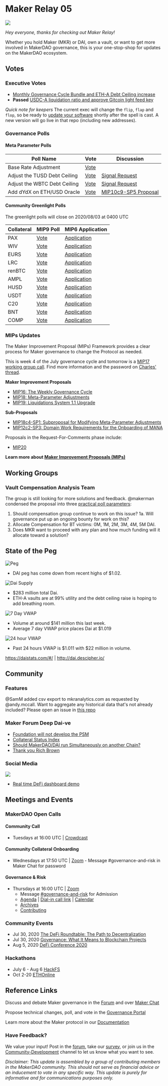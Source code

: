 # Maker Relay 05

![](https://imgur.com/ZAlih0l.png)

_Hey everyone, thanks for checking out Maker Relay!_

Whether you hold Maker (MKR) or DAI, own a vault, or want to get more involved in MakerDAO governance, this is your one-stop-shop for updates on the MakerDAO ecosystem.

## Votes

### Executive Votes

- [Monthly Governance Cycle Bundle and ETH-A Debt Ceiling increase](https://vote.makerdao.com/executive-proposal/approve-monthly-governance-cycle-bundle-increase-the-etha-debt-ceiling)
- **Passed** [USDC-A liquidation ratio and approve Gitcoin light feed key](https://vote.makerdao.com/executive-proposal/lower-the-usdca-liquidation-ratio-and-approve-a-new-gitcoin-light-feed-key)

_Quick note for keepers_ The current exec will change the `flip`, `flap` and `flop`, so be ready to [update your software](https://github.com/makerdao/auction-keeper/) shortly after the spell is cast. A new version will go live in that repo (including new addresses).

### Governance Polls

#### Meta Parameter Polls

| Poll Name                    | Vote                                                                                              | Discussion                                                                                                               |
| ---------------------------- | ------------------------------------------------------------------------------------------------- | ------------------------------------------------------------------------------------------------------------------------ |
| Base Rate Adjustment         | [Vote](https://vote.makerdao.com/polling-proposal/qmpvqs7gycpjdcpwbye4twvwxuhf4ax2tvt6i1pto5qd2p) |                                                                                                                          |
| Adjust the TUSD Debt Ceiling | [Vote](https://vote.makerdao.com/polling-proposal/qmnnipepxuawxjhl1qj82f1nws4gjxdjgdzogrcajcbhj3) | [Signal Request](https://forum.makerdao.com/t/tusd-update-forum-poll-concerns-surrounding-the-tusd-collateral-type/3225) |
| Adjust the WBTC Debt Ceiling | [Vote](https://vote.makerdao.com/polling-proposal/qmuvrtrwglwqwwxisbracfersfj7stfqh5p6fpf7pu1vc9) | [Signal Request](https://forum.makerdao.com/t/3223)                                                                      |
| Add dYdX on ETH/USD Oracle   | [Vote](https://vote.makerdao.com/polling-proposal/qmvzjogrmxzih4qphszuowutqnm1th4c5mstwqetpv1vnx) | [MIP10c9-SP5 Proposal](https://forum.makerdao.com/t/mip10c9-sp5-proposal-whitelist-dydx-on-ethusd-oracle/3290)           |

#### Community Greenlight Polls

The greenlight polls will close on 2020/08/03 at 0400 UTC

| Collateral | MIP9 Poll                                                                                         | MIP6 Application                                                                                               |
| ---------- | ------------------------------------------------------------------------------------------------- | -------------------------------------------------------------------------------------------------------------- |
| PAX        | [Vote](https://vote.makerdao.com/polling-proposal/qmel3ws4qh7cxuhrappyn4uktisdgq76ftrq6v3symgxvp) | [Application](https://forum.makerdao.com/t/pax-pax-mip6-collateral-application/2785)                           |
| WIV        | [Vote](https://vote.makerdao.com/polling-proposal/qmtf8yyxfvrxkimw1bfges12qbcmayyjah6l1aemekjqfx) | [Application](https://forum.makerdao.com/t/wiv-mip6c2-application/2807)                                        |
| EURS       | [Vote](https://vote.makerdao.com/polling-proposal/qmbmoybip84fmenvezgheukncfqyvbgj6eddhyizoy82v4) | [Application](https://forum.makerdao.com/t/eurs-stasis-euro-stablecoin/2858)                                   |
| LRC        | [Vote](https://vote.makerdao.com/polling-proposal/qmya8cdq5kp3a8y5r6t6svs126j5cpmuqukezfj1krzf5k) | [Application](https://forum.makerdao.com/t/lrc-mip6-collateral-onboarding-application/2935)                    |
| renBTC     | [Vote](https://vote.makerdao.com/polling-proposal/qmrd4txd2kezpdjstfpe3z7n3o964ebqgdrzw2sdbz4ddf) | [Application](https://forum.makerdao.com/t/renbtc-mip6-collateral-application/2971)                            |
| AMPL       | [Vote](https://vote.makerdao.com/polling-proposal/qmbwswhj22sypurivioe5mktshwk4hbyurrj6iklfpdhfe) | [Application](https://forum.makerdao.com/t/ampl-mip6-collateral-onboarding-application/2985)                   |
| HUSD       | [Vote](https://vote.makerdao.com/polling-proposal/qmpjkdvrqmyit2yteljx7s4vlhtwfzyg5gltpfbptjyg4b) | [Application](https://forum.makerdao.com/t/husd-mip6-collateral-onboarding-application/2991)                   |
| USDT       | [Vote](https://vote.makerdao.com/polling-proposal/qmxbmpfdvjwdwyeqjwe6kzthgao7buf2pyk46ehzvux2q7) | [Application](https://forum.makerdao.com/t/usdt-mcd-collateral-onboarding-application/3044)                    |
| C20        | [Vote](https://vote.makerdao.com/polling-proposal/qmauu79wnbaeaiude2mzscmvr4nnj27yskmqtghmepbzd9) | [Application](https://forum.makerdao.com/t/c20-crypto20-cryptocurrency-index-mip6-collateral-application/3063) |
| BNT        | [Vote](https://vote.makerdao.com/polling-proposal/qmwatgmuzzcp3jnrby6vgr2teywnrupnbkgegok9kmdxjg) | [Application](https://forum.makerdao.com/t/bnt-mip6-collateral-onboarding-application/3066)                    |
| COMP       | [Vote](https://vote.makerdao.com/polling-proposal/qmat3vqswbbv9uaxpqz2t6jbdlc18lknwtuwulouk1ryu4) | [Application](https://forum.makerdao.com/t/comp-mip6-collateral-onboarding-compound/3024)                      |

### MIPs Updates

The Maker Improvement Proposal (MIPs) Framework provides a clear process for Maker governance to change the Protocol as needed.

This is week 4 of the July governance cycle and tomorrow is a [MIP17 working group call](https://us02web.zoom.us/j/84393807424?pwd=eWRZVmUraHV0OUZaNUxwRDN1aUdLdz09). Find more information and the password on [Charles' thread](https://forum.makerdao.com/t/mip17-working-group-community-call/3397).

**Maker Improvement Proposals**

- [MIP16: The Weekly Governance Cycle](https://forum.makerdao.com/t/3008)
- [MIP18: Meta-Parameter Adjustments](https://forum.makerdao.com/t/3118)
- [MIP19: Liquidations System 1.1 Upgrade](https://forum.makerdao.com/t/3098)

**Sub-Proposals**

- [MIP18c4-SP1: Subproposal for Modifying Meta-Parameter Adjustments](https://forum.makerdao.com/t/3119)
- [MIP12c2-SP3: Domain Work Requirements for the Onboarding of MANA](https://forum.makerdao.com/t/3139)

Proposals in the Request-For-Comments phase include:

- [MIP20](https://forum.makerdao.com/t/mip20-target-price-adjustment-module-vox/3196/)

**Learn more about [Maker Improvement Proposals (MIPs)](https://forum.makerdao.com/c/MIPs/14)**

## Working Groups

### Vault Compensation Analysis Team

The group is still looking for more solutions and feedback. @makerman condensed the proposal into three [practical poll parameters](https://forum.makerdao.com/t/maker-vault-compensation-updates-and-status/2583/145):

1. Should compensation group continue to work on this issue?
   1a. Will governance put up an ongoing bounty for work on this?
1. Allocate Compensation for BT victims: 0M, 1M, 2M, 3M, 4M, 5M DAI.
1. Does MKR want to proceed with any plan and how much funding will it allocate toward a solution?

## State of the Peg

![Peg](https://i.imgur.com/3jRF61V.png)

- DAI peg has come down from recent highs of \$1.02.

![Dai Supply](https://i.imgur.com/uv6lvz6.png)

- \$283 million total Dai.
- ETH-A vaults are at 99% utility and the debt ceiling raise is hoping to add breathing room.

![7 Day VWAP](https://i.imgur.com/OKQE7le.png)

- Volume at around \$141 million this last week.
- Average 7 day VWAP price places Dai at \$1.019

![24 hour VWAP](https://i.imgur.com/cK4u0KG.png)

- Past 24 hours VWAP is $1.011 with $22 million in volume.

https://daistats.com/#/ | http://dai.descipher.io/

## Community

### Features

@SamM added csv export to mkranalytics.com as requested by @andy.mccall. Want to aggregate any historical data that's not already included? Please open an issue in [this repo](https://github.com/BellwoodStudios/maker-business-analytics-website)

### Maker Forum Deep Dai-ve

- [Foundation will not develop the PSM](https://forum.makerdao.com/t/a-word-on-the-psm-concept-and-next-steps-for-the-foundation/3293)
- [Collateral Status Index](https://forum.makerdao.com/t/collateral-status-index/2231)
- [Should MakerDAO/DAI run Simultaneously on another Chain?](https://forum.makerdao.com/t/should-makerdao-dai-run-simultaneously-on-another-chain/3317)
- [Thank you Rich Brown](https://forum.makerdao.com/t/thank-you-rich-brown/3379)

### Social Media

![](https://i.imgur.com/6XBY7g1.png)

- [Real time DeFi dashboard demo](https://twitter.com/ialberquilla/status/1287425812367642628)

## Meetings and Events

### MakerDAO Open Calls

#### Community Call

- Tuesdays at 16:00 UTC | [Crowdcast](https://www.crowdcast.io/e/the-makerdao-community/register)

#### Community Collateral Onboarding

- Wednesdays at 17:50 UTC | [Zoom](https://zoom.us/j/697074715) - Message #governance-and-risk in Maker Chat for password

#### Governance & Risk

- Thursdays at 16:00 UTC | [Zoom](https://zoom.us/j/697074715)
  - Message [#governance-and-risk](https://chat.makerdao.com/channel/governance-and-risk) for Admission
  - [Agenda](https://forum.makerdao.com/t/agenda-discussion-scientific-governance-and-risk-103-thursday-july-30-4-00-pm-utc/3318) | [Dial-in call link](https://zoom.us/j/697074715) | [Calendar](https://calendar.google.com/calendar/embed?src=makerdao.com_3efhm2ghipksegl009ktniomdk@group.calendar.google.com&ctz=America/Los_Angeles)
  - [Archives](https://community-development.makerdao.com/governance/governance-and-risk-meetings)
  - [Contributing](https://forum.makerdao.com/c/governance/gnr/8)

### Community Events

- Jul 30, 2020 [The DeFi Roundtable: The Path to Decentralization](https://www.eventbrite.co.uk/e/the-defi-roundtable-the-path-to-decentralization-tickets-111841448784)
- Jul 30, 2020 [Governance: What It Means to Blockchain Projects](https://www.airmeet.com/e/e7cc9240-c756-11ea-9bea-3146952c640d)
- Aug 5, 2020 [DeFi Conference 2020](http://bitcoinevents.co.za/deficonf2020/)

### Hackathons

- July 6 - Aug 6 [HackFS](https://hackfs.com/)
- Oct 2-20 [ETHOnline](https://www.ethonline.org/)

## Reference Links

Discuss and debate Maker governance in the [Forum]() and over [Maker Chat](https://chat.makerdao.com/)

Propose technical changes, poll, and vote in the [Governance Portal](https://makerdao.com/en/governance)

Learn more about the Maker protocol in our [Documentation](https://docs.makerdao.com/)

### Have Feedback?

We value your input! Post in the [forum](https://forum.makerdao.com/), take our [survey](https://forms.gle/Z2QAgywU2Sesm7Vy6), or join us in the [Community-Development](https://chat.makerdao.com/channel/community-development) channel to let us know what you want to see.

_Disclaimer: This update is assembled by a group of contributing members in the MakerDAO community. This should not serve as financial advice or an inducement to vote in any specific way. This update is purely for informative and for communications purposes only._
